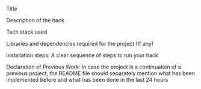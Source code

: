 Title

Description of the hack

Tech stack used

Libraries and dependencies required for the project (If any)

Installation steps: A clear sequence of steps to run your hack

Declaration of Previous Work: In case the project is a continuation of a previous project, the README file should separately mention what has been implemented before and what has been done in the last 24 hours

